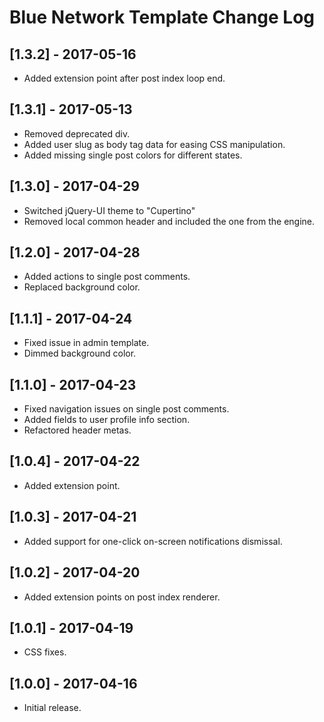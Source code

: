 
# Blue Network Template Change Log

## [1.3.2] - 2017-05-16

- Added extension point after post index loop end.

## [1.3.1] - 2017-05-13

- Removed deprecated div.
- Added user slug as body tag data for easing CSS manipulation.
- Added missing single post colors for different states.

## [1.3.0] - 2017-04-29

- Switched jQuery-UI theme to "Cupertino"
- Removed local common header and included the one from the engine.

## [1.2.0] - 2017-04-28

- Added actions to single post comments.
- Replaced background color.

## [1.1.1] - 2017-04-24

- Fixed issue in admin template.
- Dimmed background color.

## [1.1.0] - 2017-04-23

- Fixed navigation issues on single post comments.
- Added fields to user profile info section.
- Refactored header metas.

## [1.0.4] - 2017-04-22

- Added extension point.

## [1.0.3] - 2017-04-21

- Added support for one-click on-screen notifications dismissal.

## [1.0.2] - 2017-04-20

- Added extension points on post index renderer.

## [1.0.1] - 2017-04-19

- CSS fixes.

## [1.0.0] - 2017-04-16

- Initial release.
